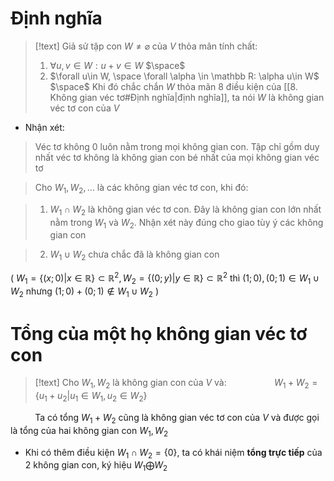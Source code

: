 
# Định nghĩa

>[!text]
>Giả sử tập con $W \neq \varnothing$ của $V$ thỏa mãn tính chất:
>1. $\forall u,v\in W: u+v\in W$
>$\space$
>2. $\forall u\in W, \space \forall \alpha \in \mathbb R: \alpha u\in W$
>$\space$
>Khi đó chắc chắn $W$ thỏa mãn 8 điều kiện của [[8. Không gian véc tơ#Định nghĩa|định nghĩa]], ta nói $W$ là không gian véc tơ con của $V$

- Nhận xét:
 > Véc tơ không $0$ luôn nằm trong mọi không gian con. Tập chỉ gồm duy nhất véc tơ không là không gian con bé nhất của mọi không gian véc tơ
 
 > Cho $W_1, W_2,...$ là các không gian véc tơ con, khi đó: 

 > 1. $W_1\cap W_2$ là không gian véc tơ con. Đây là không gian con lớn nhất nằm trong $W_1$ và $W_2$. Nhận xét này đúng cho giao tùy ý các không gian con  

 > 2. $W_1\cup W_2$ chưa chắc đã là không gian con  
 >
 ( $W_1 = \{(x;0)|x\in \mathbb R\}\subset \mathbb R^2, W_2 = \{(0;y)|y\in \mathbb R\}\subset \mathbb R^2$ thì $(1;0), (0;1)\in W_1\cup W_2$ nhưng $(1;0)+(0;1)\notin W_1\cup W_2$  )

# Tổng của một họ không gian véc tơ con


>[!text]
>Cho $W_1, W_2$ là không gian con của $V$ và: 
>$\hspace{2cm} W_1+W_2 = \{u_1+u_2|u_1\in W_1, u_2\in W_2\}$
>
$\hspace{1cm}$ Ta có tổng $W_1+W_2$ cũng là không gian véc tơ con của $V$ và được gọi là tổng của hai không gian con $W_1, W_2$

- Khi có thêm điều kiện $W_1\cap W_2=\{0\}$, ta có khái niệm **tổng trực tiếp** của 2 không gian con, ký hiệu $W_1 \bigoplus W_2$ 